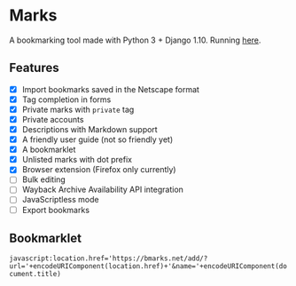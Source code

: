 # Marks

A bookmarking tool made with Python 3 + Django 1.10. Running [here](https://bmarks.net/felipecortez).

## Features

- [x] Import bookmarks saved in the Netscape format
- [x] Tag completion in forms
- [x] Private marks with `private` tag
- [x] Private accounts
- [x] Descriptions with Markdown support
- [x] A friendly user guide (not so friendly yet)
- [x] A bookmarklet
- [x] Unlisted marks with dot prefix
- [x] Browser extension (Firefox only currently)
- [ ] Bulk editing
- [ ] Wayback Archive Availability API integration
- [ ] JavaScriptless mode
- [ ] Export bookmarks

## Bookmarklet

```javascript:location.href='https://bmarks.net/add/?url='+encodeURIComponent(location.href)+'&name='+encodeURIComponent(document.title)```
